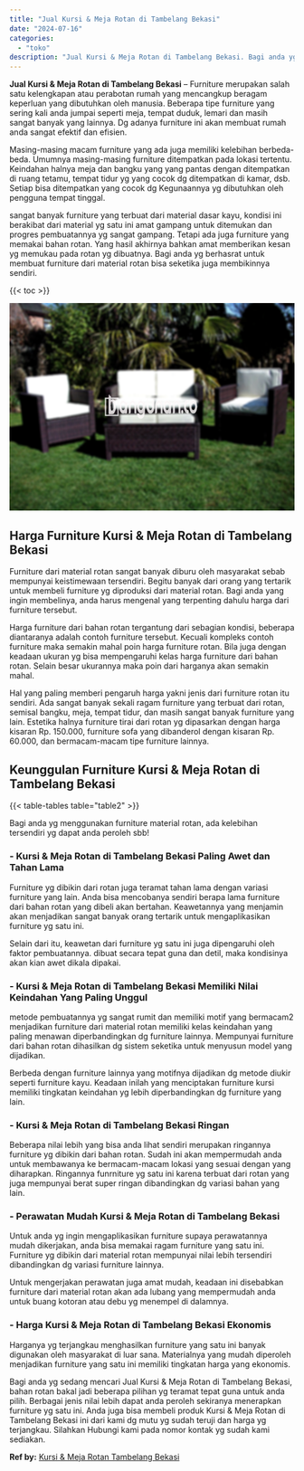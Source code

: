 ```yaml
---
title: "Jual Kursi & Meja Rotan di Tambelang Bekasi"
date: "2024-07-16"
categories: 
  - "toko"
description: "Jual Kursi & Meja Rotan di Tambelang Bekasi. Bagi anda yg sedang mencari Jual Kursi & Meja Rotan di Tambelang Bekasi, bahan rotan bakal jadi beberapa pilihan..."
---
```


**Jual Kursi & Meja Rotan di Tambelang Bekasi** – Furniture merupakan salah satu kelengkapan atau perabotan rumah yang mencangkup beragam keperluan yang dibutuhkan oleh manusia. Beberapa tipe furniture yang sering kali anda jumpai seperti meja, tempat duduk, lemari dan masih sangat banyak yang lainnya. Dg adanya furniture ini akan membuat rumah anda sangat efektif dan efisien.

Masing-masing macam furniture yang ada juga memiliki kelebihan berbeda-beda. Umumnya masing-masing furniture ditempatkan pada lokasi tertentu. Keindahan halnya meja dan bangku yang yang pantas dengan ditempatkan di ruang tetamu, tempat tidur yg yang cocok dg ditempatkan di kamar, dsb. Setiap bisa ditempatkan yang cocok dg Kegunaannya yg dibutuhkan oleh pengguna tempat tinggal.

sangat banyak furniture yang terbuat dari material dasar kayu, kondisi ini berakibat dari material yg satu ini amat gampang untuk ditemukan dan progres pembuatannya yg sangat gampang. Tetapi ada juga furniture yang memakai bahan rotan. Yang hasil akhirnya bahkan amat memberikan kesan yg memukau pada rotan yg dibuatnya. Bagi anda yg berhasrat untuk membuat furniture dari material rotan bisa seketika juga membikinnya sendiri.

{{< toc >}}

![Jual Kursi & Meja Rotan di Tambelang Bekasi](/images/kursi-meja-rotan-murah49.png)

## Harga Furniture Kursi & Meja Rotan di Tambelang Bekasi

Furniture dari material rotan sangat banyak diburu oleh masyarakat sebab mempunyai keistimewaan tersendiri. Begitu banyak dari orang yang tertarik untuk membeli furniture yg diproduksi dari material rotan. Bagi anda yang ingin membelinya, anda harus mengenal yang terpenting dahulu harga dari furniture tersebut.

Harga furniture dari bahan rotan tergantung dari sebagian kondisi, beberapa diantaranya adalah contoh furniture tersebut. Kecuali kompleks contoh furniture maka semakin mahal poin harga furniture rotan. Bila juga dengan keadaan ukuran yg bisa mempengaruhi kelas harga furniture dari bahan rotan. Selain besar ukurannya maka poin dari harganya akan semakin mahal.

Hal yang paling memberi pengaruh harga yakni jenis dari furniture rotan itu sendiri. Ada sangat banyak sekali ragam furniture yang terbuat dari rotan, semisal bangku, meja, tempat tidur, dan masih sangat banyak furniture yang lain. Estetika halnya furniture tirai dari rotan yg dipasarkan dengan harga kisaran Rp. 150.000, furniture sofa yang dibanderol dengan kisaran Rp. 60.000, dan bermacam-macam tipe furniture lainnya.

## Keunggulan Furniture Kursi & Meja Rotan di Tambelang Bekasi

{{< table-tables table="table2" >}}

Bagi anda yg menggunakan furniture material rotan, ada kelebihan tersendiri yg dapat anda peroleh sbb!

### \- Kursi & Meja Rotan di Tambelang Bekasi Paling Awet dan Tahan Lama

Furniture yg dibikin dari rotan juga teramat tahan lama dengan variasi furniture yang lain. Anda bisa mencobanya sendiri berapa lama furniture dari bahan rotan yang dibeli akan bertahan. Keawetannya yang menjamin akan menjadikan sangat banyak orang tertarik untuk mengaplikasikan furniture yg satu ini.

Selain dari itu, keawetan dari furniture yg satu ini juga dipengaruhi oleh faktor pembuatannya. dibuat secara tepat guna dan detil, maka kondisinya akan kian awet dikala dipakai.

### \- Kursi & Meja Rotan di Tambelang Bekasi Memiliki Nilai Keindahan Yang Paling Unggul

metode pembuatannya yg sangat rumit dan memiliki motif yang bermacam2 menjadikan furniture dari material rotan memiliki kelas keindahan yang paling menawan diperbandingkan dg furniture lainnya. Mempunyai furniture dari bahan rotan dihasilkan dg sistem seketika untuk menyusun model yang dijadikan.

Berbeda dengan furniture lainnya yang motifnya dijadikan dg metode diukir seperti furniture kayu. Keadaan inilah yang menciptakan furniture kursi memiliki tingkatan keindahan yg lebih diperbandingkan dg furniture yang lain.

### \- Kursi & Meja Rotan di Tambelang Bekasi Ringan

Beberapa nilai lebih yang bisa anda lihat sendiri merupakan ringannya furniture yg dibikin dari bahan rotan. Sudah ini akan mempermudah anda untuk membawanya ke bermacam-macam lokasi yang sesuai dengan yang diharapkan. Ringannya funrniture yg satu ini karena terbuat dari rotan yang juga mempunyai berat super ringan dibandingkan dg variasi bahan yang lain.

### \- Perawatan Mudah Kursi & Meja Rotan di Tambelang Bekasi

Untuk anda yg ingin mengaplikasikan furniture supaya perawatannya mudah dikerjakan, anda bisa memakai ragam furniture yang satu ini. Furniture yg dibikin dari material rotan mempunyai nilai lebih tersendiri dibandingkan dg variasi furniture lainnya.

Untuk mengerjakan perawatan juga amat mudah, keadaan ini disebabkan furniture dari material rotan akan ada lubang yang mempermudah anda untuk buang kotoran atau debu yg menempel di dalamnya.

### \- Harga Kursi & Meja Rotan di Tambelang Bekasi Ekonomis

Harganya yg terjangkau menghasilkan furniture yang satu ini banyak digunakan oleh masyarakat di luar sana. Materialnya yang mudah diperoleh menjadikan furniture yang satu ini memiliki tingkatan harga yang ekonomis.

Bagi anda yg sedang mencari Jual Kursi & Meja Rotan di Tambelang Bekasi, bahan rotan bakal jadi beberapa pilihan yg teramat tepat guna untuk anda pilih. Berbagai jenis nilai lebih dapat anda peroleh sekiranya menerapkan furniture yg satu ini. Anda juga bisa membeli produk Kursi & Meja Rotan di Tambelang Bekasi ini dari kami dg mutu yg sudah teruji dan harga yg terjangkau. Silahkan Hubungi kami pada nomor kontak yg sudah kami sediakan.

**Ref by:** [Kursi & Meja Rotan Tambelang Bekasi](https://id.wikipedia.org/wiki/Kursi)
